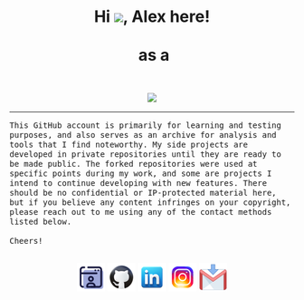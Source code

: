 <h1 align="center">
Hi <img src="https://media.giphy.com/media/hvRJCLFzcasrR4ia7z/giphy.gif" width="30">, Alex here!<br/><br/> 
as a 
</h1>
<br/>  
<p align="center">
  <img src="https://readme-typing-svg.herokuapp.com/?lines=Bioinformatics+Scientist;Computational+Biologist;Data+Engineer;Precision+Medicine+Advocate;ML+|AI+Evangelist;New+Tech+Enthusiast;Photographer+|+Collector;Son+|+Husband+|+Father&center=true&width=380&height=45)"></a>
</p>
<hr/>
<samp>
This GitHub account is primarily for learning and testing purposes, and also serves as an archive for analysis and tools that I find noteworthy. My side projects are developed in private repositories until they are ready to be made public. The forked repositories were used at specific points during my work, and some are projects I intend to continue developing with new features. There should be no confidential or IP-protected material here, but if you believe any content infringes on your copyright, please reach out to me using any of the contact methods listed below. <br/>
<br/>
Cheers!
<br/>
</samp>
<br/>
<p align="center">
	<a href="https://alextree.github.io/" target="_blank"><img src="assets/web_50.png" alt="Portfolio"/></a>
	<a href="https://github.com/alextree" target="_blank"><img src="assets/github_50.png" alt="GitHub"/></a>
	<a href="https://www.linkedin.com/in/tiangecui/" target="_blank"><img src="assets/linkedin_50.png" alt="LinkedIn"/></a>
	<a href="https://www.instagram.com/alextree/" target="_blank"><img src="assets/instagram_50.png" alt="Instagram"/></a>
	<a href="mailto:alextreecn2@gmail.com" target="_blank"><img src="assets/gmail_50.png" alt="Gmail"/></a>
</p>
